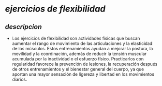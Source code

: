 # *ejercicios de flexibilidad*

## *descripcion*
* Los ejercicios de flexibilidad son actividades físicas que buscan aumentar el rango de movimiento de las articulaciones y la elasticidad de los músculos. Estos entrenamientos ayudan a mejorar la postura, la movilidad y la coordinación, además de reducir la tensión muscular acumulada por la inactividad o el esfuerzo físico. Practicarlos con regularidad favorece la prevención de lesiones, la recuperación después de otros entrenamientos y el bienestar general del cuerpo, ya que aportan una mayor sensación de ligereza y libertad en los movimientos diarios.